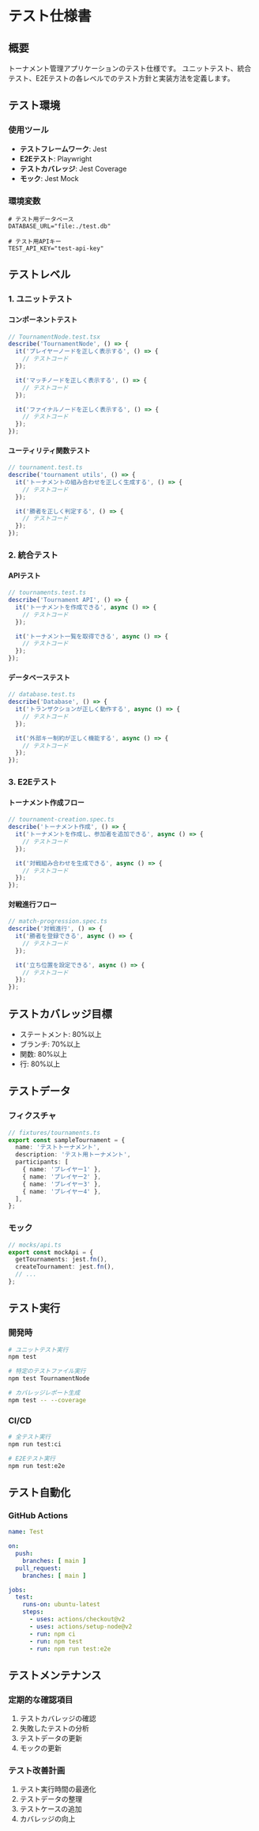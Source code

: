# テスト仕様書

## 概要

トーナメント管理アプリケーションのテスト仕様です。
ユニットテスト、統合テスト、E2Eテストの各レベルでのテスト方針と実装方法を定義します。

## テスト環境

### 使用ツール
- **テストフレームワーク**: Jest
- **E2Eテスト**: Playwright
- **テストカバレッジ**: Jest Coverage
- **モック**: Jest Mock

### 環境変数
```env
# テスト用データベース
DATABASE_URL="file:./test.db"

# テスト用APIキー
TEST_API_KEY="test-api-key"
```

## テストレベル

### 1. ユニットテスト

#### コンポーネントテスト
```typescript
// TournamentNode.test.tsx
describe('TournamentNode', () => {
  it('プレイヤーノードを正しく表示する', () => {
    // テストコード
  });

  it('マッチノードを正しく表示する', () => {
    // テストコード
  });

  it('ファイナルノードを正しく表示する', () => {
    // テストコード
  });
});
```

#### ユーティリティ関数テスト
```typescript
// tournament.test.ts
describe('tournament utils', () => {
  it('トーナメントの組み合わせを正しく生成する', () => {
    // テストコード
  });

  it('勝者を正しく判定する', () => {
    // テストコード
  });
});
```

### 2. 統合テスト

#### APIテスト
```typescript
// tournaments.test.ts
describe('Tournament API', () => {
  it('トーナメントを作成できる', async () => {
    // テストコード
  });

  it('トーナメント一覧を取得できる', async () => {
    // テストコード
  });
});
```

#### データベーステスト
```typescript
// database.test.ts
describe('Database', () => {
  it('トランザクションが正しく動作する', async () => {
    // テストコード
  });

  it('外部キー制約が正しく機能する', async () => {
    // テストコード
  });
});
```

### 3. E2Eテスト

#### トーナメント作成フロー
```typescript
// tournament-creation.spec.ts
describe('トーナメント作成', () => {
  it('トーナメントを作成し、参加者を追加できる', async () => {
    // テストコード
  });

  it('対戦組み合わせを生成できる', async () => {
    // テストコード
  });
});
```

#### 対戦進行フロー
```typescript
// match-progression.spec.ts
describe('対戦進行', () => {
  it('勝者を登録できる', async () => {
    // テストコード
  });

  it('立ち位置を設定できる', async () => {
    // テストコード
  });
});
```

## テストカバレッジ目標

- ステートメント: 80%以上
- ブランチ: 70%以上
- 関数: 80%以上
- 行: 80%以上

## テストデータ

### フィクスチャ
```typescript
// fixtures/tournaments.ts
export const sampleTournament = {
  name: 'テストトーナメント',
  description: 'テスト用トーナメント',
  participants: [
    { name: 'プレイヤー1' },
    { name: 'プレイヤー2' },
    { name: 'プレイヤー3' },
    { name: 'プレイヤー4' },
  ],
};
```

### モック
```typescript
// mocks/api.ts
export const mockApi = {
  getTournaments: jest.fn(),
  createTournament: jest.fn(),
  // ...
};
```

## テスト実行

### 開発時
```bash
# ユニットテスト実行
npm test

# 特定のテストファイル実行
npm test TournamentNode

# カバレッジレポート生成
npm test -- --coverage
```

### CI/CD
```bash
# 全テスト実行
npm run test:ci

# E2Eテスト実行
npm run test:e2e
```

## テスト自動化

### GitHub Actions
```yaml
name: Test

on:
  push:
    branches: [ main ]
  pull_request:
    branches: [ main ]

jobs:
  test:
    runs-on: ubuntu-latest
    steps:
      - uses: actions/checkout@v2
      - uses: actions/setup-node@v2
      - run: npm ci
      - run: npm test
      - run: npm run test:e2e
```

## テストメンテナンス

### 定期的な確認項目
1. テストカバレッジの確認
2. 失敗したテストの分析
3. テストデータの更新
4. モックの更新

### テスト改善計画
1. テスト実行時間の最適化
2. テストデータの整理
3. テストケースの追加
4. カバレッジの向上 